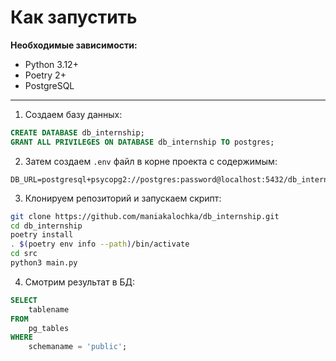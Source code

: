 # Как запустить

**Необходимые зависимости:**

- Python 3.12+
- Poetry 2+
- PostgreSQL

---

1. Создаем базу данных:

```sql
CREATE DATABASE db_internship;
GRANT ALL PRIVILEGES ON DATABASE db_internship TO postgres;
```

2. Затем создаем `.env` файл в корне проекта с содержимым:

```dotenv
DB_URL=postgresql+psycopg2://postgres:password@localhost:5432/db_internship
```

3. Клонируем репозиторий и запускаем скрипт:

```bash
git clone https://github.com/maniakalochka/db_internship.git
cd db_internship
poetry install
. $(poetry env info --path)/bin/activate
cd src
python3 main.py
```

4. Смотрим результат в БД:

```sql
SELECT
    tablename
FROM
    pg_tables
WHERE
    schemaname = 'public';
```
